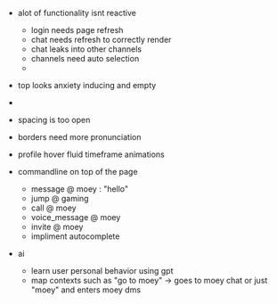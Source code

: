 - alot of functionality isnt reactive

  - login needs page refresh
  - chat needs refresh to correctly render
  - chat leaks into other channels
  - channels need auto selection
  -

- top looks anxiety inducing and empty
-
- spacing is too open
- borders need more pronunciation
- profile hover fluid timeframe animations
- commandline on top of the page
  - message @ moey : "hello"
  - jump @ gaming
  - call @ moey
  - voice_message @ moey
  - invite @ moey
  - impliment autocomplete
- ai
  - learn user personal behavior using gpt
  - map contexts such as "go to moey" -> goes to moey chat or just "moey" and enters moey dms
